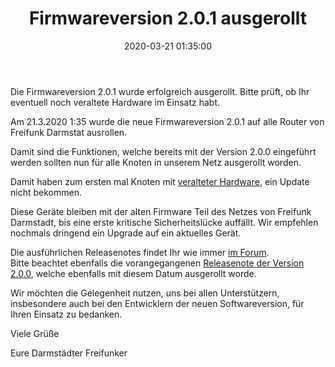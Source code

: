 ﻿---
layout: post
title: "Firmwareversion 2.0.1 ausgerollt"
date: 2020-03-21 01:35:00
categories: community
---
Die Firmwareversion 2.0.1 wurde erfolgreich ausgerollt. Bitte prüft, ob Ihr eventuell noch veraltete Hardware im Einsatz habt.

<!--*-->

Am 21.3.2020 1:35 wurde die neue Firmwareversion 2.0.1 auf alle Router von Freifunk Darmstat ausrollen. 


Damit sind die Funktionen, welche bereits mit der Version 2.0.0 eingeführt werden sollten nun für alle Knoten in unserem Netz ausgerollt worden.


Damit haben zum ersten mal Knoten mit [veralteter Hardware](https://darmstadt.freifunk.net/news/2018/05/16/eol-devices.html), ein Update nicht bekommen.


Diese Geräte bleiben mit der alten Firmware Teil des Netzes von Freifunk Darmstadt, bis eine erste kritische Sicherheitslücke auffällt. Wir empfehlen nochmals dringend ein Upgrade auf ein aktuelles Gerät.


Die ausführlichen Releasenotes findet Ihr wie immer [im Forum](https://forum.darmstadt.freifunk.net/t/2-0-1-gluon-v2020-1-1/838).  
Bitte beachtet ebenfalls die vorangegangenen [Releasenote der Version 2.0.0](https://forum.darmstadt.freifunk.net/t/2-0-0-gluon-v2020-1/837), welche ebenfalls mit diesem Datum ausgerollt worde.

Wir möchten die Gelegenheit nutzen, uns bei allen Unterstützern, insbesondere auch bei den Entwicklern der neuen Softwareversion, für Ihren Einsatz zu bedanken.


Viele Grüße

Eure Darmstädter Freifunker

